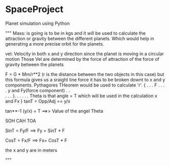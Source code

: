 # SpaceProject
Planet simulation using Python

"""
Mass: is going is to be in kgs and it will be used to calculate the attraction or gravity between the 
different planets. Which would help in generating a more precise orbit for the planets.


vel: Velocity in both x and y direction since the planet is moving in a circular motion 
Those Vel are determined by the force of attraction of the force of gravity between the planets

F = G * Mm/r**2  (r is the distance between the two objects in this case) but this formula gives us a sraight line force
it has to be broken downt to x and y components. Pythagores THeorem would be used to calculate 'r'.
{
              .
           .  . 
    F    .    . 
       .      . y and Fy(force component)
     .        .   
   .          .
. ). . . . .  .       Theta is that angle = T which will be used in the calculation
       x and Fx
}
tanT = Opp/Adj == y/x

tan**-1 (y/x) = T ==>> Value of the angel Theta 

SOH
CAH
TOA

SinT = Fy/F ==> Fy = SinT * F

CosT = Fx/F ==> Fx= CosT * F







the x and y are in meters



"""

